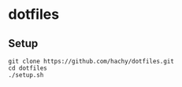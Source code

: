 # dotfiles

## Setup

```shell
git clone https://github.com/hachy/dotfiles.git
cd dotfiles
./setup.sh
```
